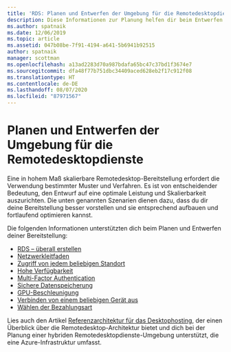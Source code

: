```yaml
---
title: 'RDS: Planen und Entwerfen der Umgebung für die Remotedesktopdienste'
description: Diese Informationen zur Planung helfen dir beim Entwerfen deiner Remotedesktop-Bereitstellung.
ms.author: spatnaik
ms.date: 12/06/2019
ms.topic: article
ms.assetid: 047b08be-7f91-4194-a641-5b6941b92515
author: spatnaik
manager: scottman
ms.openlocfilehash: a13ad2283d70a987bdafa65bc47c37bd1f3674e7
ms.sourcegitcommit: dfa48f77b751dbc34409aced628eb2f17c912f08
ms.translationtype: HT
ms.contentlocale: de-DE
ms.lasthandoff: 08/07/2020
ms.locfileid: "87971567"
---
```

# <a name="plan-and-design-your-remote-desktop-services-environment"></a>Planen und Entwerfen der Umgebung für die Remotedesktopdienste

Eine in hohem Maß skalierbare Remotedesktop-Bereitstellung erfordert die Verwendung bestimmter Muster und Verfahren.
Es ist von entscheidender Bedeutung, den Entwurf auf eine optimale Leistung und Skalierbarkeit auszurichten. Die unten genannten Szenarien dienen dazu, dass du dir deine Bereitstellung besser vorstellen und sie entsprechend aufbauen und fortlaufend optimieren kannst.

Die folgenden Informationen unterstützten dich beim Planen und Entwerfen deiner Bereitstellung:

- [RDS – überall erstellen](rds-plan-build-anywhere.md)
- [Netzwerkleitfaden](network-guidance.md)
- [Zugriff von jedem beliebigen Standort](rds-plan-access-from-anywhere.md)
- [Hohe Verfügbarkeit](rds-plan-high-availability.md)
- [Multi-Factor Authentication](rds-plan-mfa.md)
- [Sichere Datenspeicherung](rds-plan-secure-data-storage.md)
- [GPU-Beschleunigung](rds-graphics-virtualization.md)
- [Verbinden von einem beliebigen Gerät aus](rds-plan-connect-from-any-device.md)
- [Wählen der Bezahlungsart](rds-plan-choose-how-you-pay.md)

Lies auch den Artikel [Referenzarchitektur für das Desktophosting](desktop-hosting-reference-architecture.md), der einen Überblick über die Remotedesktop-Architektur bietet und dich bei der Planung einer hybriden Remotedesktopdienste-Umgebung unterstützt, die eine Azure-Infrastruktur umfasst.
